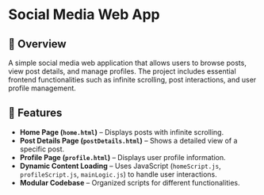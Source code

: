 # Social Media Web App  

## 📌 Overview  
A simple social media web application that allows users to browse posts, view post details, and manage profiles. The project includes essential frontend functionalities such as infinite scrolling, post interactions, and user profile management.  

## 🔧 Features  
- **Home Page (`home.html`)** – Displays posts with infinite scrolling.  
- **Post Details Page (`postDetails.html`)** – Shows a detailed view of a specific post.  
- **Profile Page (`profile.html`)** – Displays user profile information.  
- **Dynamic Content Loading** – Uses JavaScript (`homeScript.js`, `profileScript.js`, `mainLogic.js`) to handle user interactions.  
- **Modular Codebase** – Organized scripts for different functionalities.  
